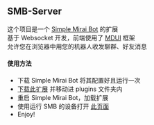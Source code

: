 ## SMB-Server
这个项目是一个 [Simple Mirai Bot](https://github.com/NLR-DevTeam/Simple-Mirai-Bot) 的扩展 <br>
基于 Websocket 开发，前端使用了 [MDUI](https://mdui.org/) 框架 <br>
允许您在浏览器中用您的机器人收发聊群、好友消息

#### 使用方法
 - 下载 Simple Mirai Bot 将其配置好且运行一次
 - [下载此扩展](https://github.com/XIAYM-gh/SMB-Server/releases) 并移动进 plugins 文件夹内
 - 重启 Simple Mirai Bot，加载扩展
 - 使用运行 SMB 的设备打开 [此页面](http://smbserver.xiaym.ml/Frontend/ws.html)
 - Enjoy!